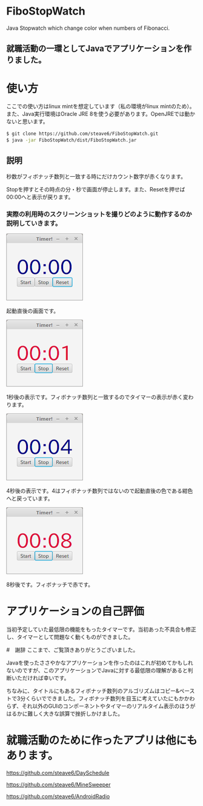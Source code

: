 # FiboStopWatch
Java Stopwatch which change color when numbers of Fibonacci.

## 就職活動の一環としてJavaでアプリケーションを作りました。

# 使い方
ここでの使い方はlinux mintを想定しています（私の環境がlinux mintのため）。
また、Java実行環境はOracle JRE 8を使う必要があります。OpenJREでは動かないと思います。

```bash
$ git clone https://github.com/steave6/FiboStopWatch.git
$ java -jar FiboStopWatch/dist/FiboStopWatch.jar
```

## 説明
秒数がフィボナッチ数列と一致する時にだけカウント数字が赤くなります。

Stopを押すとその時点の分・秒で画面が停止します。また、Resetを押せば00:00へと表示が戻ります。

### 実際の利用時のスクリーンショットを撮りどのように動作するのか説明していきます。

![起動](./img/setup.png)

起動直後の画面です。

![1秒後](./img/1timelater.png)

1秒後の表示です。フィボナッチ数列と一致するのでタイマーの表示が赤く変わります。

![4秒後](./img/4timelater.png)

4秒後の表示です。4はフィボナッチ数列ではないので起動直後の色である紺色へと戻っています。

![8秒後](./img/8timelater.png)

8秒後です。フィボナッチで赤です。

# アプリケーションの自己評価
当初予定していた最低限の機能をもったタイマーです。当初あった不具合も修正し、タイマーとして問題なく動くものができました。


#　謝辞
ここまで、ご覧頂きありがとうございました。

Javaを使ったささやかなアプリケーションを作ったのはこれが初めてかもしれないのですが、このアプリケーションでJavaに対する最低限の理解があると判断いただければ幸いです。

ちなみに、タイトルにもあるフィボナッチ数列のアルゴリズムはコピー&ペーストで3分くらいでできました。フィボナッチ数列を目玉に考えていたにもかかわらず、それ以外のGUIのコンポーネントやタイマーのリアルタイム表示のほうがはるかに難しく大きな誤算で挫折しかけました。

# 就職活動のために作ったアプリは他にもあります。

https://github.com/steave6/DaySchedule

https://github.com/steave6/MineSweeper

https://github.com/steave6/AndroidRadio
